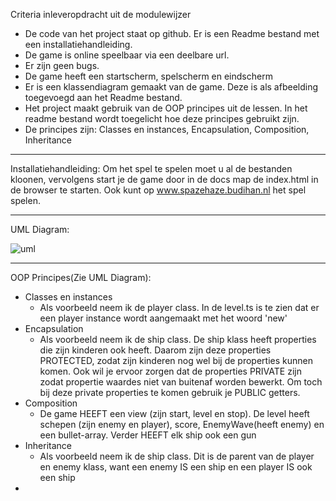 Criteria inleveropdracht uit de modulewijzer
- De code van het project staat op github. Er is een Readme bestand met een installatiehandleiding.
- De game is online speelbaar via een deelbare url.
- Er zijn geen bugs.
- De game heeft een startscherm, spelscherm en eindscherm
- Er is een klassendiagram gemaakt van de game. Deze is als afbeelding toegevoegd aan het Readme bestand.
- Het project maakt gebruik van de OOP principes uit de lessen. In het readme bestand wordt toegelicht hoe deze principes gebruikt zijn. 
- De principes zijn: Classes en instances, Encapsulation, Composition, Inheritance

----------------------------------------------------------------------------------------------------------------------------------

Installatiehandleiding:
Om het spel te spelen moet u al de bestanden kloonen, vervolgens start je de game door in de docs map de index.html in de browser te starten. Ook kunt op www.spazehaze.budihan.nl het spel spelen.

------------------------------------------------------------------------------------------------------------------------------------

UML Diagram:

 ![uml](https://user-images.githubusercontent.com/15815389/27265102-b903c790-548f-11e7-8c3c-3945c3123516.PNG)
 
-------------------------------------------------------------------------------------------------------------------------------------

OOP Principes(Zie UML Diagram):
- Classes en instances
  - Als voorbeeld neem ik de player class. In de level.ts is te zien dat er een player instance wordt aangemaakt met het woord 'new'
- Encapsulation
  - Als voorbeeld neem ik de ship class. De ship klass heeft properties die zijn kinderen ook heeft. Daarom zijn deze properties PROTECTED, zodat zijn kinderen nog wel bij de properties kunnen komen. Ook wil je ervoor zorgen dat de properties PRIVATE zijn zodat propertie waardes niet van buitenaf worden bewerkt. Om toch bij deze private properties te komen gebruik je PUBLIC getters.
- Composition
  - De game HEEFT een view (zijn start, level en stop). De level heeft schepen (zijn enemy en player), score, EnemyWave(heeft enemy) en een bullet-array. Verder HEEFT elk ship ook een gun
- Inheritance
  - Als voorbeeld neem ik de ship class. Dit is de parent van de player en enemy klass, want een enemy IS een ship en een player IS ook een ship
- 



